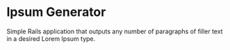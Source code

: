 # Ipsum Generator

Simple Rails application that outputs any number of paragraphs of filler text in a desired Lorem Ipsum type.

